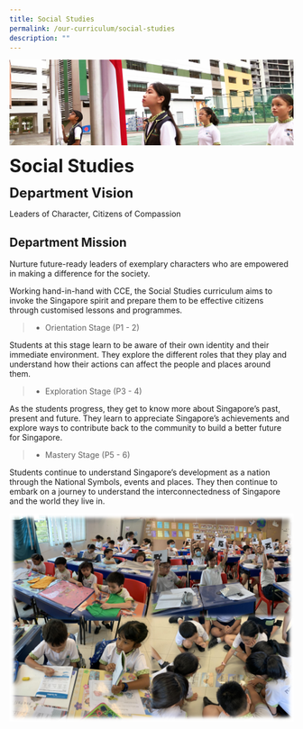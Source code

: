 ```yaml
---
title: Social Studies
permalink: /our-curriculum/social-studies
description: ""
---
```

![](/images/sub-banner.jpg)

**<font size=6>Social Studies</font>**

**<font size=5>Department Vision</font>**

Leaders of Character, Citizens of Compassion

Department Mission
------------------

Nurture future-ready leaders of exemplary characters who are empowered in making a difference for the society.  

  

Working hand-in-hand with CCE, the Social Studies curriculum aims to invoke the Singapore spirit and prepare them to be effective citizens through customised lessons and programmes.  

  

> *   Orientation Stage (P1 - 2)

Students at this stage learn to be aware of their own identity and their immediate environment. They explore the different roles that they play and understand how their actions can affect the people and places around them.

  

> *   Exploration Stage (P3 - 4)

As the students progress, they get to know more about Singapore’s past, present and future. They learn to appreciate Singapore’s achievements and explore ways to contribute back to the community to build a better future for Singapore.

  

> *   Mastery Stage (P5 - 6)

Students continue to understand Singapore’s development as a nation through the National Symbols, events and places. They then continue to embark on a journey to understand the interconnectedness of Singapore and the world they live in.

![](/images/Our%20Curriculum/Social%20Studies.png)